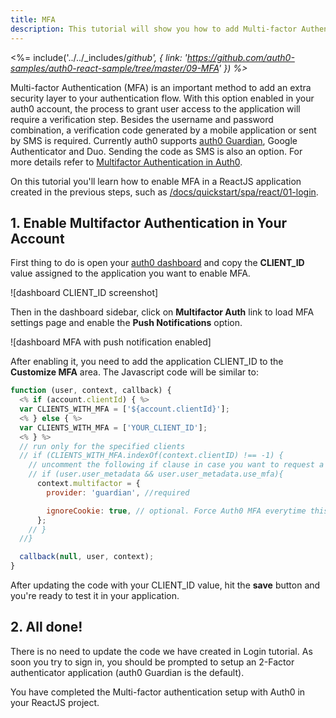 ```yaml
---
title: MFA
description: This tutorial will show you how to add Multi-factor Authentication to your ReactJS with auth0.
---
```


<%= include('../../_includes/_github', {
  link: 'https://github.com/auth0-samples/auth0-react-sample/tree/master/09-MFA'
}) %>_

Multi-factor Authentication (MFA) is an important method to add an extra security layer to your authentication flow. With this option enabled in your auth0 account, the process to grant user access to the application will require a verification step.  Besides the username and password combination, a verification code generated by a mobile application or sent by SMS is required. Currently auth0 supports [auth0 Guardian](/multifactor-authentication/guardian), Google Authenticator and Duo. Sending the code as SMS is also an option. For more details refer to [Multifactor Authentication in Auth0](/multifactor-authentication).

On this tutorial you'll learn how to enable MFA in a ReactJS application created in the previous steps, such as [/docs/quickstart/spa/react/01-login](Login).

## 1. Enable Multifactor Authentication in Your Account

First thing to do is open your [auth0 dashboard]({$uiURL}) and copy the __CLIENT_ID__ value assigned to the application you want to enable MFA.

![dashboard CLIENT_ID screenshot]

Then in the dashboard sidebar, click on __Multifactor Auth__ link to load MFA settings page and enable the __Push Notifications__ option.

![dashboard MFA with push notification enabled]

After enabling it, you need to add the application CLIENT_ID to the __Customize MFA__ area. The Javascript code will be similar to:

```javascript
function (user, context, callback) {
  <% if (account.clientId) { %>
  var CLIENTS_WITH_MFA = ['${account.clientId}'];
  <% } else { %>
  var CLIENTS_WITH_MFA = ['YOUR_CLIENT_ID'];
  <% } %>
  // run only for the specified clients
  // if (CLIENTS_WITH_MFA.indexOf(context.clientID) !== -1) {
    // uncomment the following if clause in case you want to request a second factor only from user's that have user_metadata.use_mfa === true
    // if (user.user_metadata && user.user_metadata.use_mfa){
      context.multifactor = {
        provider: 'guardian', //required

        ignoreCookie: true, // optional. Force Auth0 MFA everytime this rule runs. Defaults to false. if accepted by users the cookie lasts for 30 days (this cannot be changed)
      };
    // }
  //}

  callback(null, user, context);
}
```

After updating the code with your CLIENT_ID value, hit the __save__ button and you're ready to test it in your application.

## 2. All done!

There is no need to update the code we have created in Login tutorial. As soon you try to sign in, you should be prompted to setup an 2-Factor authenticator application (auth0 Guardian is the default).

You have completed the Multi-factor authentication setup with Auth0 in your ReactJS project.
